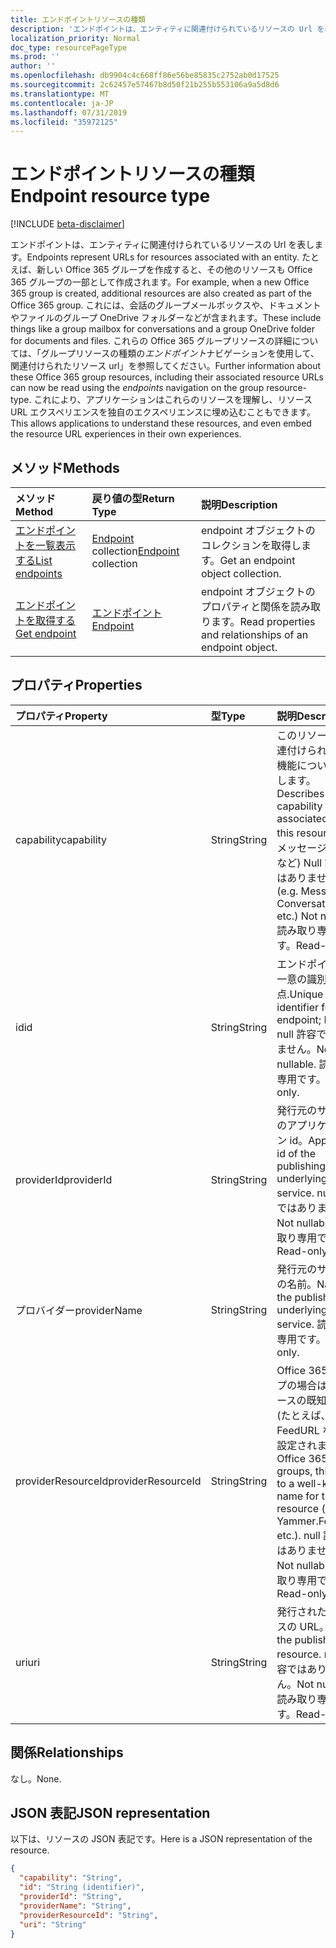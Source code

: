 ```yaml
---
title: エンドポイントリソースの種類
description: 'エンドポイントは、エンティティに関連付けられているリソースの Url を表します。  たとえば、新しい Office 365 グループを作成すると、その他のリソースも Office 365 グループの一部として作成されます。 これには、会話のグループメールボックスや、ドキュメントやファイルのグループ OneDrive フォルダーなどが含まれます。 これらの Office 365 グループリソースの詳細については、「グループリソースの種類の*エンドポイント*ナビゲーションを使用して、関連付けられたリソース url」を参照してください。 これにより、アプリケーションはこれらのリソースを理解し、リソース URL エクスペリエンスを独自のエクスペリエンスに埋め込むこともできます。 '
localization_priority: Normal
doc_type: resourcePageType
ms.prod: ''
author: ''
ms.openlocfilehash: db9904c4c668ff86e56be85835c2752ab0d17525
ms.sourcegitcommit: 2c62457e57467b8d50f21b255b553106a9a5d8d6
ms.translationtype: MT
ms.contentlocale: ja-JP
ms.lasthandoff: 07/31/2019
ms.locfileid: "35972125"
---
```

# <a name="endpoint-resource-type"></a><span data-ttu-id="d9daf-107">エンドポイントリソースの種類</span><span class="sxs-lookup"><span data-stu-id="d9daf-107">Endpoint resource type</span></span>

[!INCLUDE [beta-disclaimer](../../includes/beta-disclaimer.md)]

<span data-ttu-id="d9daf-108">エンドポイントは、エンティティに関連付けられているリソースの Url を表します。</span><span class="sxs-lookup"><span data-stu-id="d9daf-108">Endpoints represent URLs for resources associated with an entity.</span></span>  <span data-ttu-id="d9daf-109">たとえば、新しい Office 365 グループを作成すると、その他のリソースも Office 365 グループの一部として作成されます。</span><span class="sxs-lookup"><span data-stu-id="d9daf-109">For example, when a new Office 365 group is created, additional resources are also created as part of the Office 365 group.</span></span> <span data-ttu-id="d9daf-110">これには、会話のグループメールボックスや、ドキュメントやファイルのグループ OneDrive フォルダーなどが含まれます。</span><span class="sxs-lookup"><span data-stu-id="d9daf-110">These include things like a group mailbox for conversations and a group OneDrive folder for documents and files.</span></span> <span data-ttu-id="d9daf-111">これらの Office 365 グループリソースの詳細については、「グループリソースの種類の*エンドポイント*ナビゲーションを使用して、関連付けられたリソース url」を参照してください。</span><span class="sxs-lookup"><span data-stu-id="d9daf-111">Further information about these Office 365 group resources, including their associated resource URLs can now be read using the *endpoints* navigation on the group resource-type.</span></span> <span data-ttu-id="d9daf-112">これにより、アプリケーションはこれらのリソースを理解し、リソース URL エクスペリエンスを独自のエクスペリエンスに埋め込むこともできます。</span><span class="sxs-lookup"><span data-stu-id="d9daf-112">This allows applications to understand these resources, and even embed the resource URL experiences in their own experiences.</span></span> 

## <a name="methods"></a><span data-ttu-id="d9daf-113">メソッド</span><span class="sxs-lookup"><span data-stu-id="d9daf-113">Methods</span></span>

| <span data-ttu-id="d9daf-114">メソッド</span><span class="sxs-lookup"><span data-stu-id="d9daf-114">Method</span></span>           | <span data-ttu-id="d9daf-115">戻り値の型</span><span class="sxs-lookup"><span data-stu-id="d9daf-115">Return Type</span></span>    |<span data-ttu-id="d9daf-116">説明</span><span class="sxs-lookup"><span data-stu-id="d9daf-116">Description</span></span>|
|:---------------|:--------|:----------|
|[<span data-ttu-id="d9daf-117">エンドポイントを一覧表示する</span><span class="sxs-lookup"><span data-stu-id="d9daf-117">List endpoints</span></span>](../api/group-list-endpoints.md) |<span data-ttu-id="d9daf-118">[Endpoint](endpoint.md) collection</span><span class="sxs-lookup"><span data-stu-id="d9daf-118">[Endpoint](endpoint.md) collection</span></span>| <span data-ttu-id="d9daf-119">endpoint オブジェクトのコレクションを取得します。</span><span class="sxs-lookup"><span data-stu-id="d9daf-119">Get an endpoint object collection.</span></span> |
|[<span data-ttu-id="d9daf-120">エンドポイントを取得する</span><span class="sxs-lookup"><span data-stu-id="d9daf-120">Get endpoint</span></span>](../api/endpoint-get.md) | [<span data-ttu-id="d9daf-121">エンドポイント</span><span class="sxs-lookup"><span data-stu-id="d9daf-121">Endpoint</span></span>](endpoint.md) |<span data-ttu-id="d9daf-122">endpoint オブジェクトのプロパティと関係を読み取ります。</span><span class="sxs-lookup"><span data-stu-id="d9daf-122">Read properties and relationships of an endpoint object.</span></span>|

## <a name="properties"></a><span data-ttu-id="d9daf-123">プロパティ</span><span class="sxs-lookup"><span data-stu-id="d9daf-123">Properties</span></span>
| <span data-ttu-id="d9daf-124">プロパティ</span><span class="sxs-lookup"><span data-stu-id="d9daf-124">Property</span></span>     | <span data-ttu-id="d9daf-125">型</span><span class="sxs-lookup"><span data-stu-id="d9daf-125">Type</span></span>   |<span data-ttu-id="d9daf-126">説明</span><span class="sxs-lookup"><span data-stu-id="d9daf-126">Description</span></span>|
|:---------------|:--------|:----------|
| <span data-ttu-id="d9daf-127">capability</span><span class="sxs-lookup"><span data-stu-id="d9daf-127">capability</span></span>     | <span data-ttu-id="d9daf-128">String</span><span class="sxs-lookup"><span data-stu-id="d9daf-128">String</span></span>  | <span data-ttu-id="d9daf-129">このリソースに関連付けられている機能について説明します。</span><span class="sxs-lookup"><span data-stu-id="d9daf-129">Describes the capability that is associated with this resource.</span></span> <span data-ttu-id="d9daf-130">(例: メッセージ、会話など) Null 許容ではありません。</span><span class="sxs-lookup"><span data-stu-id="d9daf-130">(e.g. Messages, Conversations, etc.)  Not nullable.</span></span> <span data-ttu-id="d9daf-131">読み取り専用です。</span><span class="sxs-lookup"><span data-stu-id="d9daf-131">Read-only.</span></span> |
| <span data-ttu-id="d9daf-132">id</span><span class="sxs-lookup"><span data-stu-id="d9daf-132">id</span></span>             | <span data-ttu-id="d9daf-133">String</span><span class="sxs-lookup"><span data-stu-id="d9daf-133">String</span></span>  | <span data-ttu-id="d9daf-134">エンドポイントの一意の識別子。要点.</span><span class="sxs-lookup"><span data-stu-id="d9daf-134">Unique identifier for the endpoint; Key.</span></span> <span data-ttu-id="d9daf-135">null 許容ではありません。</span><span class="sxs-lookup"><span data-stu-id="d9daf-135">Not nullable.</span></span> <span data-ttu-id="d9daf-136">読み取り専用です。</span><span class="sxs-lookup"><span data-stu-id="d9daf-136">Read-only.</span></span>|
| <span data-ttu-id="d9daf-137">providerId</span><span class="sxs-lookup"><span data-stu-id="d9daf-137">providerId</span></span>     | <span data-ttu-id="d9daf-138">String</span><span class="sxs-lookup"><span data-stu-id="d9daf-138">String</span></span>  | <span data-ttu-id="d9daf-139">発行元のサービスのアプリケーション id。</span><span class="sxs-lookup"><span data-stu-id="d9daf-139">Application id of the publishing underlying service.</span></span> <span data-ttu-id="d9daf-140">null 許容ではありません。</span><span class="sxs-lookup"><span data-stu-id="d9daf-140">Not nullable.</span></span> <span data-ttu-id="d9daf-141">読み取り専用です。</span><span class="sxs-lookup"><span data-stu-id="d9daf-141">Read-only.</span></span>|
| <span data-ttu-id="d9daf-142">プロバイダー</span><span class="sxs-lookup"><span data-stu-id="d9daf-142">providerName</span></span>   | <span data-ttu-id="d9daf-143">String</span><span class="sxs-lookup"><span data-stu-id="d9daf-143">String</span></span>  | <span data-ttu-id="d9daf-144">発行元のサービスの名前。</span><span class="sxs-lookup"><span data-stu-id="d9daf-144">Name of the publishing underlying service.</span></span> <span data-ttu-id="d9daf-145">読み取り専用です。</span><span class="sxs-lookup"><span data-stu-id="d9daf-145">Read-only.</span></span>|
| <span data-ttu-id="d9daf-146">providerResourceId</span><span class="sxs-lookup"><span data-stu-id="d9daf-146">providerResourceId</span></span>|<span data-ttu-id="d9daf-147">String</span><span class="sxs-lookup"><span data-stu-id="d9daf-147">String</span></span>| <span data-ttu-id="d9daf-148">Office 365 グループの場合は、リソースの既知の名前 (たとえば、FeedURL など) に設定されます。</span><span class="sxs-lookup"><span data-stu-id="d9daf-148">For Office 365 groups, this is set to a well-known name for the resource (e.g. Yammer.FeedURL etc.).</span></span> <span data-ttu-id="d9daf-149">null 許容ではありません。</span><span class="sxs-lookup"><span data-stu-id="d9daf-149">Not nullable.</span></span> <span data-ttu-id="d9daf-150">読み取り専用です。</span><span class="sxs-lookup"><span data-stu-id="d9daf-150">Read-only.</span></span>|
| <span data-ttu-id="d9daf-151">uri</span><span class="sxs-lookup"><span data-stu-id="d9daf-151">uri</span></span>            | <span data-ttu-id="d9daf-152">String</span><span class="sxs-lookup"><span data-stu-id="d9daf-152">String</span></span>  | <span data-ttu-id="d9daf-153">発行されたリソースの URL。</span><span class="sxs-lookup"><span data-stu-id="d9daf-153">URL of the published resource.</span></span> <span data-ttu-id="d9daf-154">null 許容ではありません。</span><span class="sxs-lookup"><span data-stu-id="d9daf-154">Not nullable.</span></span> <span data-ttu-id="d9daf-155">読み取り専用です。</span><span class="sxs-lookup"><span data-stu-id="d9daf-155">Read-only.</span></span>|

## <a name="relationships"></a><span data-ttu-id="d9daf-156">関係</span><span class="sxs-lookup"><span data-stu-id="d9daf-156">Relationships</span></span>

<span data-ttu-id="d9daf-157">なし。</span><span class="sxs-lookup"><span data-stu-id="d9daf-157">None.</span></span>


## <a name="json-representation"></a><span data-ttu-id="d9daf-158">JSON 表記</span><span class="sxs-lookup"><span data-stu-id="d9daf-158">JSON representation</span></span>
<span data-ttu-id="d9daf-159">以下は、リソースの JSON 表記です。</span><span class="sxs-lookup"><span data-stu-id="d9daf-159">Here is a JSON representation of the resource.</span></span>

<!-- {
  "blockType": "resource",
  "optionalProperties": [

  ],
  "@odata.type": "microsoft.graph.endpoint"
}-->

```json
{
  "capability": "String",
  "id": "String (identifier)",
  "providerId": "String",
  "providerName": "String",
  "providerResourceId": "String",
  "uri": "String"
}

```

<!-- uuid: 8fcb5dbc-d5aa-4681-8e31-b001d5168d79
2015-10-25 14:57:30 UTC -->
<!--
{
  "type": "#page.annotation",
  "description": "Endpoint resource",
  "keywords": "",
  "section": "documentation",
  "tocPath": "",
  "suppressions": []
}
-->
